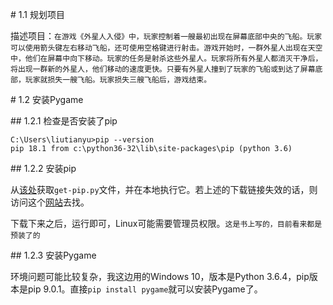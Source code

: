 # 1.1 规划项目

描述项目：`在游戏《外星人入侵》中，玩家控制着一艘最初出现在屏幕底部中央的飞船。玩家可以使用箭头键左右移动飞船，还可使用空格键进行射击。游戏开始时，一群外星人出现在天空中，他们在屏幕中向下移动。玩家的任务是射杀这些外星人。玩家将所有外星人都消灭干净后，将出现一群新的外星人，他们移动的速度更快。只要有外星人撞到了玩家的飞船或到达了屏幕底部，玩家就损失一艘飞船。玩家损失三艘飞船后，游戏结束。`

# 1.2 安装Pygame

## 1.2.1 检查是否安装了pip

```shell
C:\Users\liutianyu>pip --version
pip 18.1 from c:\python36-32\lib\site-packages\pip (python 3.6)
```

## 1.2.2 安装pip

从[该处](https://bootstrap.pypa.io/get-pip.py)获取`get-pip.py`文件，并在本地执行它。若上述的下载链接失效的话，则访问这个[网站](https://pip.pypa.io/)去找。

下载下来之后，运行即可，Linux可能需要管理员权限。`这是书上写的，目前看来都是预装了的`

## 1.2.3 安装Pygame

环境问题可能比较复杂，我这边用的Windows 10，版本是Python 3.6.4，pip版本是pip 9.0.1。直接`pip install pygame`就可以安装Pygame了。
